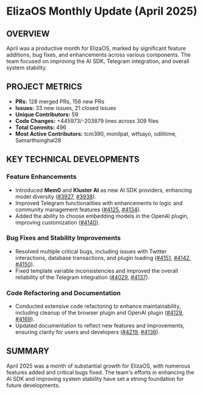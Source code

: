 # ElizaOS Monthly Update (April 2025)

## OVERVIEW 
April was a productive month for ElizaOS, marked by significant feature additions, bug fixes, and enhancements across various components. The team focused on improving the AI SDK, Telegram integration, and overall system stability.

## PROJECT METRICS
- **PRs:** 128 merged PRs, 156 new PRs
- **Issues:** 33 new issues, 21 closed issues
- **Unique Contributors:** 59
- **Code Changes:** +445973/-203879 lines across 309 files
- **Total Commits:** 496
- **Most Active Contributors:** tcm390, monilpat, wtfsayo, odilitime, Samarthsinghal28

## KEY TECHNICAL DEVELOPMENTS

### Feature Enhancements
- Introduced **Mem0** and **Kluster AI** as new AI SDK providers, enhancing model diversity ([#3927](https://github.com/elizaos/eliza/pull/3927), [#3938](https://github.com/elizaos/eliza/pull/3938)).
- Improved Telegram functionalities with enhancements to logic and community management features ([#4125](https://github.com/elizaos/eliza/pull/4125), [#4134](https://github.com/elizaos/eliza/pull/4134)).
- Added the ability to choose embedding models in the OpenAI plugin, improving customization ([#4140](https://github.com/elizaos/eliza/pull/4140)).

### Bug Fixes and Stability Improvements
- Resolved multiple critical bugs, including issues with Twitter interactions, database transactions, and plugin loading ([#4151](https://github.com/elizaos/eliza/pull/4151), [#4142](https://github.com/elizaos/eliza/pull/4142), [#4150](https://github.com/elizaos/eliza/pull/4150)).
- Fixed template variable inconsistencies and improved the overall reliability of the Telegram integration ([#4029](https://github.com/elizaos/eliza/pull/4029), [#4137](https://github.com/elizaos/eliza/pull/4137)).

### Code Refactoring and Documentation
- Conducted extensive code refactoring to enhance maintainability, including cleanup of the browser plugin and OpenAI plugin ([#4129](https://github.com/elizaos/eliza/pull/4129), [#4169](https://github.com/elizaos/eliza/pull/4169)).
- Updated documentation to reflect new features and improvements, ensuring clarity for users and developers ([#4219](https://github.com/elizaos/eliza/pull/4219), [#4136](https://github.com/elizaos/eliza/pull/4136)).

## SUMMARY
April 2025 was a month of substantial growth for ElizaOS, with numerous features added and critical bugs fixed. The team's efforts in enhancing the AI SDK and improving system stability have set a strong foundation for future developments.